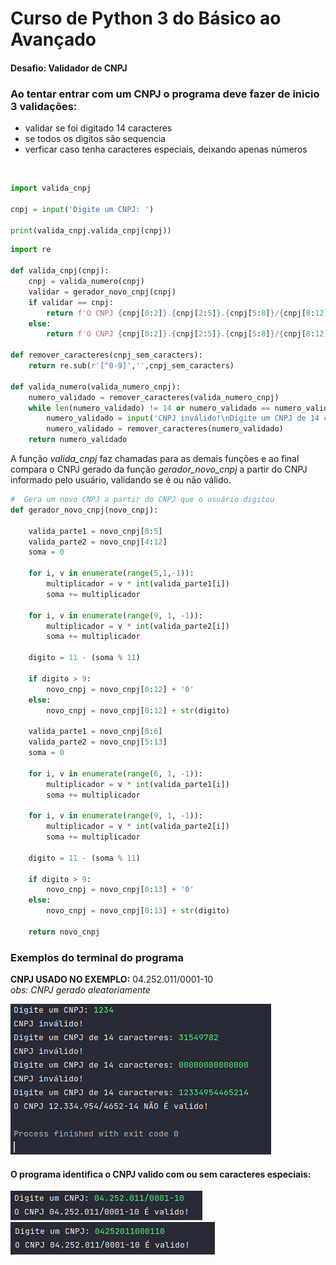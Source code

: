 # Curso de Python 3 do Básico ao Avançado
#### Desafio: Validador de CNPJ


### Ao tentar entrar com um CNPJ o programa deve fazer de inicio 3 validações: 
* validar se foi digitado 14 caracteres
* se todos os digitos são sequencia
* verficar caso tenha caracteres especiais, deixando apenas números 

</br>


```python
import valida_cnpj

cnpj = input('Digite um CNPJ: ')

print(valida_cnpj.valida_cnpj(cnpj))
```

```python
import re

def valida_cnpj(cnpj):
    cnpj = valida_numero(cnpj)
    validar = gerador_novo_cnpj(cnpj)
    if validar == cnpj:
        return f'O CNPJ {cnpj[0:2]}.{cnpj[2:5]}.{cnpj[5:8]}/{cnpj[8:12]}-{cnpj[12:14]} É valido!'
    else:
        return f'O CNPJ {cnpj[0:2]}.{cnpj[2:5]}.{cnpj[5:8]}/{cnpj[8:12]}-{cnpj[12:14]} NÃO É valido!'

def remover_caracteres(cnpj_sem_caracters):
    return re.sub(r'[^0-9]','',cnpj_sem_caracters)

def valida_numero(valida_numero_cnpj):
    numero_validado = remover_caracteres(valida_numero_cnpj)
    while len(numero_validado) != 14 or numero_validado == numero_validado[::-1]:
        numero_validado = input('CNPJ inválido!\nDigite um CNPJ de 14 caracteres: ')
        numero_validado = remover_caracteres(numero_validado)
    return numero_validado
```
A função _valida_cnpj_ faz chamadas para as demais funções e ao final compara o CNPJ gerado da função _gerador_novo_cnpj_ a partir do CNPJ informado pelo usuário, validando se é ou não válido.

```python
#  Gera um novo CNPJ a partir do CNPJ que o usuário digitou
def gerador_novo_cnpj(novo_cnpj):

    valida_parte1 = novo_cnpj[0:5]
    valida_parte2 = novo_cnpj[4:12]
    soma = 0

    for i, v in enumerate(range(5,1,-1)):
        multiplicador = v * int(valida_parte1[i])
        soma += multiplicador

    for i, v in enumerate(range(9, 1, -1)):
        multiplicador = v * int(valida_parte2[i])
        soma += multiplicador

    digito = 11 - (soma % 11)

    if digito > 9:
        novo_cnpj = novo_cnpj[0:12] + '0'
    else:
        novo_cnpj = novo_cnpj[0:12] + str(digito)

    valida_parte1 = novo_cnpj[0:6]
    valida_parte2 = novo_cnpj[5:13]
    soma = 0

    for i, v in enumerate(range(6, 1, -1)):
        multiplicador = v * int(valida_parte1[i])
        soma += multiplicador

    for i, v in enumerate(range(9, 1, -1)):
        multiplicador = v * int(valida_parte2[i])
        soma += multiplicador

    digito = 11 - (soma % 11)

    if digito > 9:
        novo_cnpj = novo_cnpj[0:13] + '0'
    else:
        novo_cnpj = novo_cnpj[0:13] + str(digito)

    return novo_cnpj
  ```
### Exemplos do terminal do programa
**CNPJ USADO NO EXEMPLO:** 04.252.011/0001-10 </br>
_obs: CNPJ gerado aleatoriamente_

![Exemplo de cpf invalido](https://github.com/diegoguedes91/curso_python_validador_CNPJ/blob/main/cnpj_nao_valido_teste)</br>
#### O programa identifica o CNPJ valido com ou sem caracteres especiais:
![Exemplo de cpf valido com caracter especial](https://github.com/diegoguedes91/curso_python_validador_CNPJ/blob/main/cnpj_valido_teste)</br>
![Exemplo de cpf valido sem o caracter especial](https://github.com/diegoguedes91/curso_python_validador_CNPJ/blob/main/cnpj_valido_teste_2)

